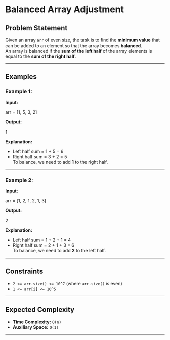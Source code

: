 # Balanced Array Adjustment

## Problem Statement
Given an array `arr` of even size, the task is to find the **minimum value** that can be added to an element so that the array becomes **balanced**.  
An array is balanced if the **sum of the left half** of the array elements is equal to the **sum of the right half**.

---

## Examples

### Example 1:
**Input:**  

arr = [1, 5, 3, 2]

**Output:**  

1

**Explanation:**  
- Left half sum = 1 + 5 = 6  
- Right half sum = 3 + 2 = 5  
To balance, we need to add **1** to the right half.  

---

### Example 2:
**Input:**  

arr = [1, 2, 1, 2, 1, 3]

**Output:**  

2

**Explanation:**  
- Left half sum = 1 + 2 + 1 = 4  
- Right half sum = 2 + 1 + 3 = 6  
To balance, we need to add **2** to the left half.  

---

## Constraints
- `2 <= arr.size() <= 10^7` (where `arr.size()` is even)  
- `1 <= arr[i] <= 10^5`  

---

## Expected Complexity
- **Time Complexity:** `O(n)`  
- **Auxiliary Space:** `O(1)`  

---
